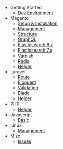 - Getting Started
    - [Dev Environment](welcome)
- Magento
    - [Setup & Installation](magento)
    - [Management](magento/management)
    - [Structure](magento/structure)
    - [GraphQL](magento/graphql)
    - [Elasticsearch 6.x](magento/elasticsearch)
    - [Elasticsearch 7.x](magento/elasticsearch7)
    - [Varnish](magento/varnish)
    - [Redis](magento/redis)
    - [Helper](magento/helper)
- Laravel
    - [Route](laravel/route)
    - [Eloquent](laravel/eloquent)
    - [Validation](laravel/validation)
    - [Blade](laravel/blade)
    - [Helper](laravel/helper)
- PHP
    - [Helper](php/helper)
- Javascript
    - [Basic](javascript)
- Linux
    - [Management](linux)
- Misc
    - [Issues](issues)
  